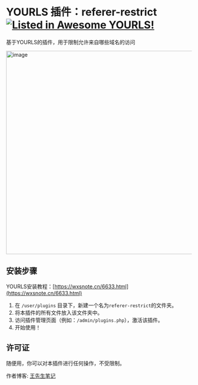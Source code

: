 # YOURLS 插件：referer-restrict  [![Listed in Awesome YOURLS!](https://img.shields.io/badge/Awesome-YOURLS-C5A3BE)](https://github.com/YOURLS/awesome-yourls/)

基于YOURLS的插件，用于限制允许来自哪些域名的访问

<img width="2165" height="551" alt="image" src="https://github.com/user-attachments/assets/d05d9c51-bb70-4318-be53-122db886efa4" />


## 安装步骤
YOURLS安装教程：[https://wxsnote.cn/6633.html](https://wxsnote.cn/6633.html)

1. 在 `/user/plugins` 目录下，新建一个名为`referer-restrict`的文件夹。
2. 将本插件的所有文件放入该文件夹中。
3. 访问插件管理页面（例如：`/admin/plugins.php`），激活该插件。
4. 开始使用！

## 许可证

随便用，你可以对本插件进行任何操作，不受限制。

作者博客: [王先生笔记](https://wxsnote.cn)
